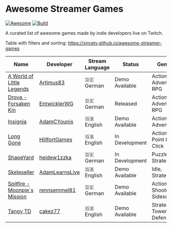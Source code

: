 # Awesome Streamer Games
[![Awesome](https://cdn.rawgit.com/sindresorhus/awesome/d7305f38d29fed78fa85652e3a63e154dd8e8829/media/badge.svg)](https://github.com/sindresorhus/awesome)
[![Build](https://github.com/xinraTV/awesome-streamer-games/actions/workflows/ci.yaml/badge.svg)](https://github.com/xinraTV/awesome-streamer-games/actions/workflows/ci.yaml)

A curated list of awesome games made by indie developers live on Twitch.

Table with filters and sorting: https://xinratv.github.io/awesome-streamer-games

<!-- TABLE BEGIN -->
| Name | Developer | Stream Language | Status | Genres |
| ---- | --------- | --------------- | ------ | ------ |
| [A World of Little Legends](https://store.steampowered.com/app/1476680/A_World_of_Little_Legends/) | [Artimus83](https://www.twitch.tv/artimus83) | 🇩🇪 German | Demo Available | Action, Adventure, RPG |
| [Drova - Forsaken Kin](https://store.steampowered.com/app/1585180/Drova__Forsaken_Kin/) | [EntwicklerWG](https://www.twitch.tv/entwicklerwg) | 🇩🇪 German | Released  | Action, Adventure, RPG |
| [Insignia](https://uppon-hill.itch.io/insignia) | [AdamCYounis](https://www.twitch.tv/adamcyounis) | 🇬🇧 English | Demo Available | Action, Adventure |
| [Long Gone](https://store.steampowered.com/app/1977610/Long_Gone/) | [HillfortGames](https://www.twitch.tv/hillfortgames) | 🇬🇧 English | In Development | Action, Point & Click |
| [ShapeYard](https://heidew1zzka.itch.io/shapeyard) | [heidew1zzka](https://www.twitch.tv/heidew1zzka) | 🇩🇪 German | In Development | Puzzle, Strategy |
| [Skeleseller](https://store.steampowered.com/app/3226210/Skeleseller/) | [AdamLearnsLive](https://www.twitch.tv/adamlearnslive) | 🇬🇧 English | Demo Available | Idle, Strategy |
| [Spitfire - Moonpie´s Mission](https://store.steampowered.com/app/3339350/Spitfire__Moonpies_Mission/) | [rennsemmel81](https://www.twitch.tv/rennsemmel81) | 🇩🇪 German | Demo Available | Action, Rail Shooter, Sidescroller |
| [Tangy TD](https://store.steampowered.com/app/2245620/Tangy_TD/) | [cakez77](https://www.twitch.tv/cakez77) | 🇬🇧 English | Demo Available | Strategy, Tower Defense |
<!-- TABLE END -->
